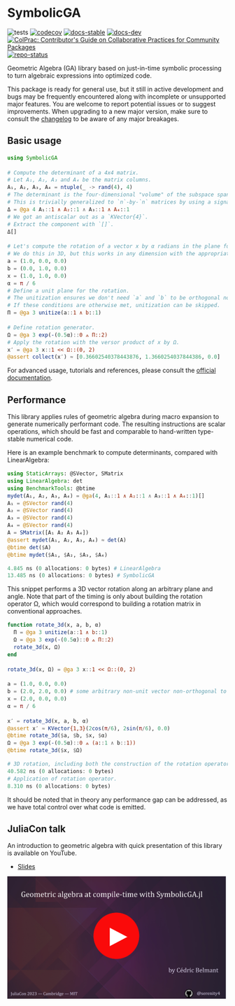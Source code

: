 # SymbolicGA

![tests](https://github.com/serenity4/SymbolicGA.jl/workflows/Run%20tests/badge.svg)
[![codecov](https://codecov.io/gh/serenity4/SymbolicGA.jl/branch/main/graph/badge.svg?token=5JSJGHYHCU)](https://codecov.io/gh/serenity4/SymbolicGA.jl)
[![docs-stable](https://img.shields.io/badge/docs-stable-blue.svg)](https://serenity4.github.io/SymbolicGA.jl/stable)
[![docs-dev](https://img.shields.io/badge/docs-dev-blue.svg)](https://serenity4.github.io/SymbolicGA.jl/dev)
[![ColPrac: Contributor's Guide on Collaborative Practices for Community Packages](https://img.shields.io/badge/ColPrac-Contributor's%20Guide-blueviolet)](https://github.com/SciML/ColPrac)
[![repo-status](https://www.repostatus.org/badges/latest/active.svg)](https://www.repostatus.org/#active)

Geometric Algebra (GA) library based on just-in-time symbolic processing to turn algebraic expressions into optimized code.

This package is ready for general use, but it still in active development and bugs may be frequently encountered along with incomplete or unsupported major features. You are welcome to report potential issues or to suggest improvements. When upgrading to a new major version, make sure to consult the [changelog](https://github.com/serenity4/SymbolicGA.jl/blob/main/CHANGELOG.md) to be aware of any major breakages.

## Basic usage

```julia
using SymbolicGA

# Compute the determinant of a 4x4 matrix.
# Let A₁, A₂, A₃ and A₄ be the matrix columns.
A₁, A₂, A₃, A₄ = ntuple(_ -> rand(4), 4)
# The determinant is the four-dimensional "volume" of the subspace spanned by all four column vectors.
# This is trivially generalized to `n`-by-`n` matrices by using a signature of `n` and wedging all `n` column vectors.
Δ = @ga 4 A₁::1 ∧ A₂::1 ∧ A₃::1 ∧ A₄::1
# We got an antiscalar out as a `KVector{4}`.
# Extract the component with `[]`.
Δ[]

# Let's compute the rotation of a vector x by α radians in the plane formed by a and b.
# We do this in 3D, but this works in any dimension with the appropriate signature; 2D but also 4D, 5D, etc.
a = (1.0, 0.0, 0.0)
b = (0.0, 1.0, 0.0)
x = (1.0, 1.0, 0.0)
α = π / 6
# Define a unit plane for the rotation.
# The unitization ensures we don't need `a` and `b` to be orthogonal nor to be unit vectors.
# If these conditions are otherwise met, unitization can be skipped.
Π = @ga 3 unitize(a::1 ∧ b::1)

# Define rotation generator.
Ω = @ga 3 exp(-(0.5α)::0 ⟑ Π::2)
# Apply the rotation with the versor product of x by Ω.
x′ = @ga 3 x::1 << Ω::(0, 2)
@assert collect(x′) ≈ [0.36602540378443876, 1.3660254037844386, 0.0]
```

For advanced usage, tutorials and references, please consult the [official documentation](https://serenity4.github.io/SymbolicGA.jl/stable/).

## Performance

This library applies rules of geometric algebra during macro expansion to generate numerically performant code. The resulting instructions are scalar operations, which should be fast and comparable to hand-written type-stable numerical code.

Here is an example benchmark to compute determinants, compared with LinearAlgebra:

```julia
using StaticArrays: @SVector, SMatrix
using LinearAlgebra: det
using BenchmarkTools: @btime
mydet(A₁, A₂, A₃, A₄) = @ga(4, A₁::1 ∧ A₂::1 ∧ A₃::1 ∧ A₄::1)[]
A₁ = @SVector rand(4)
A₂ = @SVector rand(4)
A₃ = @SVector rand(4)
A₄ = @SVector rand(4)
A = SMatrix([A₁ A₂ A₃ A₄])
@assert mydet(A₁, A₂, A₃, A₄) ≈ det(A)
@btime det($A)
@btime mydet($A₁, $A₂, $A₃, $A₄)
```

```julia
4.845 ns (0 allocations: 0 bytes) # LinearAlgebra
13.485 ns (0 allocations: 0 bytes) # SymbolicGA
```

This snippet performs a 3D vector rotation along an arbitrary plane and angle. Note that part of the timing is only about building the rotation operator Ω, which would correspond to building a rotation matrix in conventional approaches.

```julia
function rotate_3d(x, a, b, α)
  Π = @ga 3 unitize(a::1 ∧ b::1)
  Ω = @ga 3 exp(-(0.5α)::0 ⟑ Π::2)
  rotate_3d(x, Ω)
end

rotate_3d(x, Ω) = @ga 3 x::1 << Ω::(0, 2)

a = (1.0, 0.0, 0.0)
b = (2.0, 2.0, 0.0) # some arbitrary non-unit vector non-orthogonal to `a`.
x = (2.0, 0.0, 0.0)
α = π / 6

x′ = rotate_3d(x, a, b, α)
@assert x′ ≈ KVector{1,3}(2cos(π/6), 2sin(π/6), 0.0)
@btime rotate_3d($a, $b, $x, $α)
Ω = @ga 3 exp(-(0.5α)::0 ⟑ (a::1 ∧ b::1))
@btime rotate_3d($x, $Ω)
```

```julia
# 3D rotation, including both the construction of the rotation operator from a plane and its application.
40.582 ns (0 allocations: 0 bytes)
# Application of rotation operator.
8.310 ns (0 allocations: 0 bytes)
```

It should be noted that in theory any performance gap can be addressed, as we have total control over what code is emitted.

## JuliaCon talk

An introduction to geometric algebra with quick presentation of this library is available on YouTube.

- [Slides](https://docs.google.com/presentation/d/e/2PACX-1vQ9trJBYfvZXCEoArxRQwYhS_tzGBYOfeY-s7aGZhE8_J-VPbztXbPPgW9uNTjUUrNbf9JWIYjLLngW/pub?start=false&loop=false&delayms=3000)

[![Geometric Algebra at compile-time with SymbolicGA.jl](assets/talk.png)](https://youtu.be/lD4tNcHVjX4)
